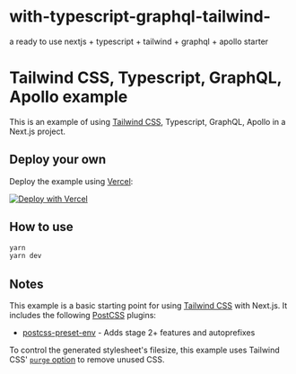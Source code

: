 # with-typescript-graphql-tailwind-
a ready to use nextjs + typescript + tailwind + graphql + apollo starter

# Tailwind CSS, Typescript, GraphQL, Apollo example

This is an example of using [Tailwind CSS](https://tailwindcss.com), Typescript, GraphQL, Apollo in a Next.js project.

## Deploy your own

Deploy the example using [Vercel](https://vercel.com):

[![Deploy with Vercel](https://vercel.com/button)](https://vercel.com/import/project?template=https://github.com/PeerRich/with-typescript-graphql-tailwind/)

## How to use

```bash
yarn
yarn dev

```

## Notes

This example is a basic starting point for using [Tailwind CSS](https://tailwindcss.com) with Next.js. It includes the following [PostCSS](https://github.com/postcss/postcss) plugins:

- [postcss-preset-env](https://preset-env.cssdb.org/) - Adds stage 2+ features and autoprefixes

To control the generated stylesheet's filesize, this example uses Tailwind CSS' [`purge` option](https://tailwindcss.com/docs/controlling-file-size/#removing-unused-css) to remove unused CSS.
